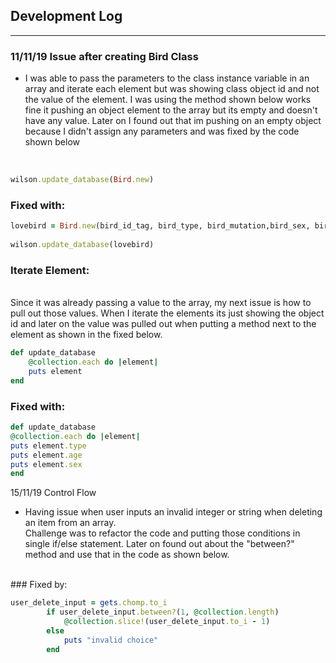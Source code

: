 ## Development Log
---
### 11/11/19  Issue after creating Bird Class<br>
* I was able to pass the parameters to the class instance variable in an array and iterate each element but was showing class object id and not the value of the element. I was using the method shown below works fine it pushing an object element to the array but its empty and doesn't have any value. Later on I found out that im pushing on an empty object because I didn't assign any parameters and was fixed by the code shown below<br>
<br>

```ruby
wilson.update_database(Bird.new) 
```

### Fixed with:<br>
```ruby
lovebird = Bird.new(bird_id_tag, bird_type, bird_mutation,bird_sex, bird_age)
        
wilson.update_database(lovebird)
```
### Iterate Element:<br>
<br>
Since it was already passing a value to the array, my next issue is how to pull out those values.  When I iterate the elements its just showing the object id and later on the value was pulled out when putting a method next to the element as shown in the fixed below.<br>

```ruby
def update_database
    @collection.each do |element|
    puts element
end
```
### Fixed with:<br>

```ruby
def update_database
@collection.each do |element|
puts element.type
puts element.age
puts element.sex
end
```

15/11/19 Control Flow<br>
* Having issue when user inputs an invalid integer or string when deleting an item from an array.<br>
Challenge was to refactor the code and putting those conditions in single if/else statement. Later on found out about the "between?" method and use that in the code as shown below.
<br>
### Fixed by:

``` ruby
user_delete_input = gets.chomp.to_i
        if user_delete_input.between?(1, @collection.length)
            @collection.slice!(user_delete_input.to_i - 1)
        else
            puts "invalid choice"
        end
```


